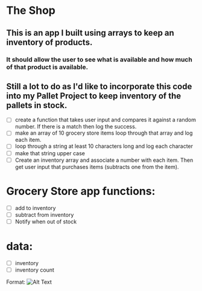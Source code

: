 # The Shop
## This is an app I built using arrays to keep an inventory of products.
### It should allow the user to see what is available and how much of that product is available.

## Still a lot to do as I'd like to incorporate this code into my Pallet Project to keep inventory of the pallets in stock.

- [ ] create a function that takes user input and compares it against a random number. If there is a match then log the success.
- [ ] make an array of 10 grocery store items loop through that array and log each item.
- [ ] loop through a string at least 10 characters long and log each character
- [ ] make that string upper case
- [ ] Create an inventory array and associate a number with each item. Then get user input that purchases items (subtracts one from the item).

# Grocery Store app functions:

-[ ] add to inventory
-[ ] subtract from inventory
-[ ] Notify when out of stock
 
# data:
-[ ] inventory
-[ ] inventory count

Format: ![Alt Text](https://images.pexels.com/photos/264636/pexels-photo-264636.jpeg?auto=compress&cs=tinysrgb&h=750&w=1260)

